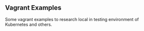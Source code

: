 ## Vagrant Examples

Some vagrant examples to research local in testing environment of Kubernetes and others.

